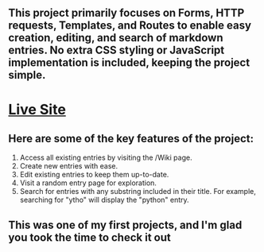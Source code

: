 ## This project primarily focuses on Forms, HTTP requests, Templates, and Routes to enable easy creation, editing, and search of markdown entries. No extra CSS styling or JavaScript implementation is included, keeping the project simple.

# [Live Site](https://app-wiki.herokuapp.com/)

## Here are some of the key features of the project:

1. Access all existing entries by visiting the /Wiki page.
2. Create new entries with ease.
3. Edit existing entries to keep them up-to-date.
4. Visit a random entry page for exploration.
5. Search for entries with any substring included in their title. For example, searching for "ytho" will display the "python" entry.


## This was one of my first projects, and I'm glad you took the time to check it out
